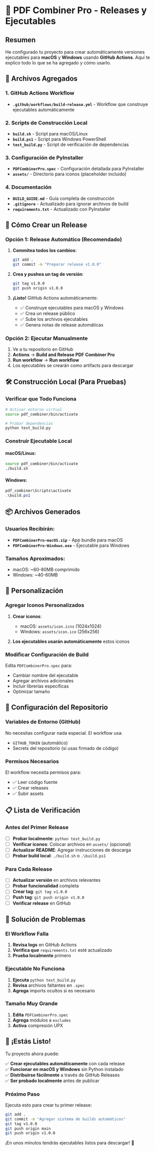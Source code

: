 # 🚀 PDF Combiner Pro - Releases y Ejecutables

## Resumen

He configurado tu proyecto para crear automáticamente versiones ejecutables para **macOS** y **Windows** usando **GitHub Actions**. Aquí te explico todo lo que se ha agregado y cómo usarlo.

## 📁 Archivos Agregados

### 1. GitHub Actions Workflow
- **`.github/workflows/build-release.yml`** - Workflow que construye ejecutables automáticamente

### 2. Scripts de Construcción Local
- **`build.sh`** - Script para macOS/Linux
- **`build.ps1`** - Script para Windows PowerShell  
- **`test_build.py`** - Script de verificación de dependencias

### 3. Configuración de PyInstaller
- **`PDFCombinerPro.spec`** - Configuración detallada para PyInstaller
- **`assets/`** - Directorio para iconos (placeholder incluido)

### 4. Documentación
- **`BUILD_GUIDE.md`** - Guía completa de construcción
- **`.gitignore`** - Actualizado para ignorar archivos de build
- **`requirements.txt`** - Actualizado con PyInstaller

## 🎯 Cómo Crear un Release

### Opción 1: Release Automático (Recomendado)

1. **Commitea todos los cambios**:
   ```bash
   git add .
   git commit -m "Preparar release v1.0.0"
   ```

2. **Crea y pushea un tag de versión**:
   ```bash
   git tag v1.0.0
   git push origin v1.0.0
   ```

3. **¡Listo!** GitHub Actions automáticamente:
   - ✅ Construye ejecutables para macOS y Windows
   - ✅ Crea un release público
   - ✅ Sube los archivos ejecutables
   - ✅ Genera notas de release automáticas

### Opción 2: Ejecutar Manualmente

1. Ve a tu repositorio en GitHub
2. **Actions** → **Build and Release PDF Combiner Pro**
3. **Run workflow** → **Run workflow**
4. Los ejecutables se crearán como artifacts para descargar

## 🛠️ Construcción Local (Para Pruebas)

### Verificar que Todo Funciona
```bash
# Activar entorno virtual
source pdf_combiner/bin/activate

# Probar dependencias
python test_build.py
```

### Construir Ejecutable Local

#### macOS/Linux:
```bash
source pdf_combiner/bin/activate
./build.sh
```

#### Windows:
```powershell
pdf_combiner\Scripts\activate
.\build.ps1
```

## 📦 Archivos Generados

### Usuarios Recibirán:
- **`PDFCombinerPro-macOS.zip`** - App bundle para macOS
- **`PDFCombinerPro-Windows.exe`** - Ejecutable para Windows

### Tamaños Aproximados:
- macOS: ~60-80MB comprimido
- Windows: ~40-60MB

## 🎨 Personalización

### Agregar Iconos Personalizados

1. **Crear iconos**:
   - macOS: `assets/icon.icns` (1024x1024)
   - Windows: `assets/icon.ico` (256x256)

2. **Los ejecutables usarán automáticamente** estos iconos

### Modificar Configuración de Build

Edita `PDFCombinerPro.spec` para:
- Cambiar nombre del ejecutable
- Agregar archivos adicionales
- Incluir librerías específicas
- Optimizar tamaño

## 🔧 Configuración del Repositorio

### Variables de Entorno (GitHub)
No necesitas configurar nada especial. El workflow usa:
- `GITHUB_TOKEN` (automático)
- Secrets del repositorio (si usas firmado de código)

### Permisos Necesarios
El workflow necesita permisos para:
- ✅ Leer código fuente
- ✅ Crear releases
- ✅ Subir assets

## 📋 Lista de Verificación

### Antes del Primer Release

- [ ] **Probar localmente**: `python test_build.py`
- [ ] **Verificar iconos**: Colocar archivos en `assets/` (opcional)
- [ ] **Actualizar README**: Agregar instrucciones de descarga
- [ ] **Probar build local**: `./build.sh` o `.\build.ps1`

### Para Cada Release

- [ ] **Actualizar versión** en archivos relevantes
- [ ] **Probar funcionalidad** completa
- [ ] **Crear tag**: `git tag v1.0.0`
- [ ] **Push tag**: `git push origin v1.0.0`
- [ ] **Verificar release** en GitHub

## 🚨 Solución de Problemas

### El Workflow Falla

1. **Revisa logs** en GitHub Actions
2. **Verifica que** `requirements.txt` esté actualizado
3. **Prueba localmente** primero

### Ejecutable No Funciona

1. **Ejecuta** `python test_build.py`
2. **Revisa** archivos faltantes en `.spec`
3. **Agrega** imports ocultos si es necesario

### Tamaño Muy Grande

1. **Edita** `PDFCombinerPro.spec`
2. **Agrega** módulos a `excludes`
3. **Activa** compresión UPX

## 🎉 ¡Estás Listo!

Tu proyecto ahora puede:

✅ **Crear ejecutables automáticamente** con cada release  
✅ **Funcionar en macOS y Windows** sin Python instalado  
✅ **Distribuirse fácilmente** a través de GitHub Releases  
✅ **Ser probado localmente** antes de publicar  

### Próximo Paso

Ejecuta esto para crear tu primer release:

```bash
git add .
git commit -m "Agregar sistema de builds automáticos"
git tag v1.0.0
git push origin main
git push origin v1.0.0
```

¡En unos minutos tendrás ejecutables listos para descargar! 🚀
